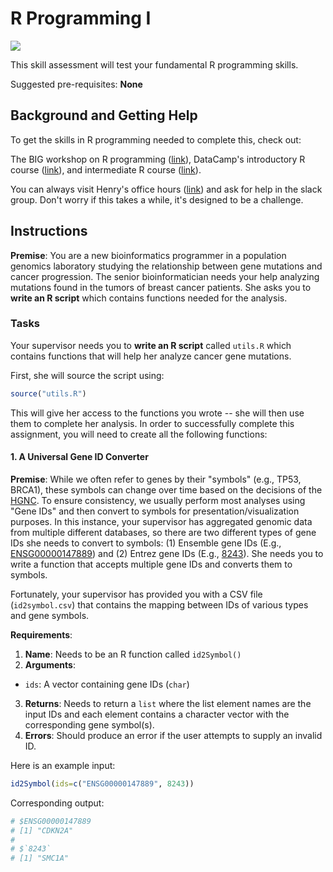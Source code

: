 # R Programming I

[![](https://img.shields.io/static/v1?label=Classroom&message=Launch&color=blue&logo=GitHub)](www.google.com)

This skill assessment will test your fundamental R programming skills. 

Suggested pre-requisites: **None**

## Background and Getting Help

To get the skills in R programming needed to complete this, check out:

The BIG workshop on R programming ([link](https://www.bigbioinformatics.org/r-for-biologists)), DataCamp's introductory R course ([link](https://learn.datacamp.com/courses/free-introduction-to-r)), and intermediate R course ([link](https://learn.datacamp.com/courses/intermediate-r)).

You can always visit Henry's office hours ([link](https://calendly.com/millerh1/30min)) and ask for help in the slack group. Don't worry if this takes a while, it's designed to be a challenge. 

## Instructions

**Premise**: You are a new bioinformatics programmer in a population genomics laboratory studying the relationship between gene mutations and cancer progression. The senior bioinformatician needs your help analyzing mutations found in the tumors of breast cancer patients. She asks you to **write an R script** which contains functions needed for the analysis. 

### Tasks

Your supervisor needs you to **write an R script** called `utils.R` which contains functions that will help her analyze cancer gene mutations. 

First, she will source the script using:

```R
source("utils.R")
```

This will give her access to the functions you wrote -- she will then use them to complete her analysis. In order to successfully complete this assignment, you will need to create all the following functions:

#### 1. A Universal Gene ID Converter

**Premise**: While we often refer to genes by their "symbols" (e.g., TP53, BRCA1), these symbols can change over time based on the decisions of the [HGNC](https://www.genenames.org/). To ensure consistency, we usually perform most analyses using "Gene IDs" and then convert to symbols for presentation/visualization purposes. In this instance, your supervisor has aggregated genomic data from multiple different databases, so there are two different types of gene IDs she needs to convert to symbols: (1) Ensemble gene IDs (E.g., [ENSG00000147889](http://useast.ensembl.org/Homo_sapiens/Gene/Summary?g=ENSG00000147889;r=9:21967752-21995301)) and (2) Entrez gene IDs (E.g., [8243](https://www.ncbi.nlm.nih.gov/gene/8243)). She needs you to write a function that accepts multiple gene IDs and converts them to symbols.

Fortunately, your supervisor has provided you with a CSV file (`id2symbol.csv`) that contains the mapping between IDs of various types and gene symbols.
 
**Requirements**:
1. **Name**: Needs to be an R function called `id2Symbol()`
2. **Arguments**: 
  - `ids`: A vector containing gene IDs (`char`)
3. **Returns**: Needs to return a `list` where the list element names are the input IDs and each element contains a character vector with the corresponding gene symbol(s).
4. **Errors**: Should produce an error if the user attempts to supply an invalid ID. 

Here is an example input:

```R
id2Symbol(ids=c("ENSG00000147889", 8243))
```

Corresponding output:

```R
# $ENSG00000147889
# [1] "CDKN2A"
# 
# $`8243`
# [1] "SMC1A"
```



